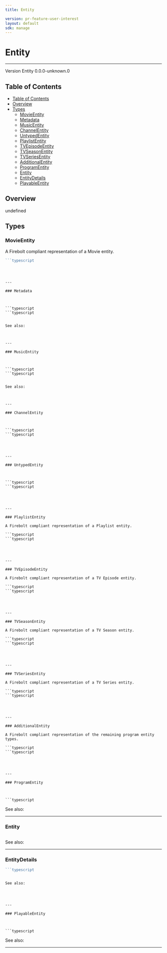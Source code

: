 ```yaml
---
title: Entity

version: pr-feature-user-interest
layout: default
sdk: manage
---
```


# Entity

---

Version Entity 0.0.0-unknown.0

## Table of Contents

- [Table of Contents](#table-of-contents)
- [Overview](#overview)
- [Types](#types)
  - [MovieEntity](#movieentity)
  - [Metadata](#metadata)
  - [MusicEntity](#musicentity)
  - [ChannelEntity](#channelentity)
  - [UntypedEntity](#untypedentity)
  - [PlaylistEntity](#playlistentity)
  - [TVEpisodeEntity](#tvepisodeentity)
  - [TVSeasonEntity](#tvseasonentity)
  - [TVSeriesEntity](#tvseriesentity)
  - [AdditionalEntity](#additionalentity)
  - [ProgramEntity](#programentity)
  - [Entity](#entity)
  - [EntityDetails](#entitydetails)
  - [PlayableEntity](#playableentity)

## Overview

undefined

## Types

### MovieEntity

A Firebolt compliant representation of a Movie entity.

````typescript
```typescript

````

````



---

### Metadata



```typescript
```typescript

````

````

See also:



---

### MusicEntity



```typescript
```typescript

````

````

See also:



---

### ChannelEntity



```typescript
```typescript

````

````



---

### UntypedEntity



```typescript
```typescript

````

````



---

### PlaylistEntity

A Firebolt compliant representation of a Playlist entity.

```typescript
```typescript

````

````



---

### TVEpisodeEntity

A Firebolt compliant representation of a TV Episode entity.

```typescript
```typescript

````

````



---

### TVSeasonEntity

A Firebolt compliant representation of a TV Season entity.

```typescript
```typescript

````

````



---

### TVSeriesEntity

A Firebolt compliant representation of a TV Series entity.

```typescript
```typescript

````

````



---

### AdditionalEntity

A Firebolt compliant representation of the remaining program entity types.

```typescript
```typescript

````

````



---

### ProgramEntity



```typescript

````

See also:

---

### Entity

```typescript

```

See also:

---

### EntityDetails

````typescript
```typescript

````

````

See also:




---

### PlayableEntity



```typescript

````

See also:

---
